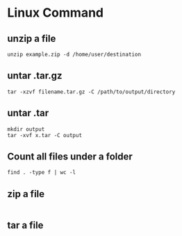# Linux Command

## unzip a file 

```shell
unzip example.zip -d /home/user/destination
```

## untar .tar.gz

```shell
tar -xzvf filename.tar.gz -C /path/to/output/directory
```

## untar .tar
```shell
mkdir output
tar -xvf x.tar -C output
```

## Count all files under a folder

```shell
find . -type f | wc -l
```

## zip a file 

```shell
```


## tar a file 

```shell
```



